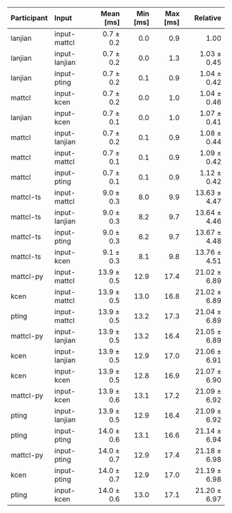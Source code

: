| Participant | Input | Mean [ms] | Min [ms] | Max [ms] | Relative |
|:---|:---|---:|---:|---:|---:|
| lanjian | input-mattcl | 0.7 ± 0.2 | 0.0 | 0.9 | 1.00 |
| lanjian | input-lanjian | 0.7 ± 0.2 | 0.0 | 1.3 | 1.03 ± 0.45 |
| lanjian | input-pting | 0.7 ± 0.2 | 0.1 | 0.9 | 1.04 ± 0.42 |
| mattcl | input-kcen | 0.7 ± 0.2 | 0.0 | 1.0 | 1.04 ± 0.46 |
| lanjian | input-kcen | 0.7 ± 0.1 | 0.0 | 1.0 | 1.07 ± 0.41 |
| mattcl | input-lanjian | 0.7 ± 0.2 | 0.1 | 0.9 | 1.08 ± 0.44 |
| mattcl | input-mattcl | 0.7 ± 0.1 | 0.1 | 0.9 | 1.09 ± 0.42 |
| mattcl | input-pting | 0.7 ± 0.1 | 0.1 | 0.9 | 1.12 ± 0.42 |
| mattcl-ts | input-mattcl | 9.0 ± 0.3 | 8.0 | 9.9 | 13.63 ± 4.47 |
| mattcl-ts | input-lanjian | 9.0 ± 0.3 | 8.2 | 9.7 | 13.64 ± 4.46 |
| mattcl-ts | input-pting | 9.0 ± 0.3 | 8.2 | 9.7 | 13.67 ± 4.48 |
| mattcl-ts | input-kcen | 9.1 ± 0.3 | 8.1 | 9.8 | 13.76 ± 4.51 |
| mattcl-py | input-mattcl | 13.9 ± 0.5 | 12.9 | 17.4 | 21.02 ± 6.89 |
| kcen | input-mattcl | 13.9 ± 0.5 | 13.0 | 16.8 | 21.02 ± 6.89 |
| pting | input-mattcl | 13.9 ± 0.5 | 13.2 | 17.3 | 21.04 ± 6.89 |
| mattcl-py | input-lanjian | 13.9 ± 0.5 | 13.2 | 16.4 | 21.05 ± 6.89 |
| kcen | input-lanjian | 13.9 ± 0.5 | 12.9 | 17.0 | 21.06 ± 6.91 |
| kcen | input-kcen | 13.9 ± 0.5 | 12.8 | 16.9 | 21.07 ± 6.90 |
| mattcl-py | input-kcen | 13.9 ± 0.6 | 13.1 | 17.2 | 21.09 ± 6.92 |
| pting | input-lanjian | 13.9 ± 0.5 | 12.9 | 16.4 | 21.09 ± 6.92 |
| pting | input-pting | 14.0 ± 0.6 | 13.1 | 16.6 | 21.14 ± 6.94 |
| mattcl-py | input-pting | 14.0 ± 0.7 | 12.9 | 17.4 | 21.18 ± 6.98 |
| kcen | input-pting | 14.0 ± 0.7 | 12.9 | 17.0 | 21.19 ± 6.98 |
| pting | input-kcen | 14.0 ± 0.6 | 13.0 | 17.1 | 21.20 ± 6.97 |
